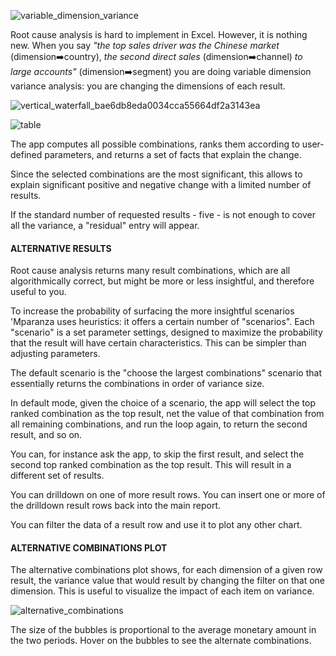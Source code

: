 ![variable_dimension_variance](assets/images/variable_dimension_variance-16949701671571.png)

Root cause analysis is hard to implement in Excel. However, it is nothing new. When you say *"the top sales driver was the Chinese market* (dimension➡️country), *the second direct sales* (dimension➡️channel) *to large accounts"* (dimension➡️segment) you are doing variable dimension variance analysis: you are changing the dimensions of each result.

![vertical_waterfall_bae6db8eda0034cca55664df2a3143ea](assets/images/vertical_waterfall_bae6db8eda0034cca55664df2a3143ea.png)

![table](assets/images/table.png)

The app computes all possible combinations, ranks them according to user-defined parameters, and returns a set of facts that explain the change.

Since the selected combinations are the most significant, this allows to explain significant positive and negative change with a limited number of results. 

If the standard number of requested results - five - is not enough to cover all the variance, a "residual" entry will appear.

#### ALTERNATIVE RESULTS

Root cause analysis returns many result combinations, which are all algorithmically correct, but might be more or less insightful, and therefore useful to you.

To increase the probability of surfacing the more insightful scenarios 'Mparanza uses heuristics: it offers a certain number of "scenarios". Each "scenario" is a set parameter settings, designed to maximize the probability that the result will have certain characteristics.  This can be simpler than adjusting parameters.

The default scenario is the "choose the largest combinations" scenario that essentially returns the combinations in order of variance size. 

In default mode, given the choice of a scenario, the app will select the top ranked combination as the top result, net the value of that combination from all remaining combinations, and run the loop again, to return the second result, and so on.

You can, for instance ask the app, to skip the first result, and select the second top ranked combination as the top result. This will result in a different set of results. 

You can drilldown on one of more result rows.  You can insert one or more of the drilldown result rows back into the main report. 

You can filter the data of a result row and use it to plot any other chart. 

#### ALTERNATIVE COMBINATIONS PLOT

The alternative combinations plot shows, for each dimension of a given row result, the variance value that would result by changing the filter on that one dimension. This is useful to visualize the impact of each item on variance. 

![alternative_combinations](assets/images/alternative_combinations-16842609259861.png)

The size of the bubbles is proportional to the average monetary amount in the two periods. Hover on the bubbles to see the alternate combinations.

